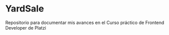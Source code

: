 # YardSale
Repositorio para documentar mis avances en el Curso práctico de Frontend Developer de Platzi
